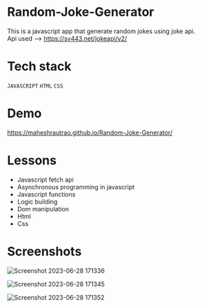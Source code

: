 # Random-Joke-Generator

This is a javascript app that generate random jokes using joke api. <br>
Api used --> https://sv443.net/jokeapi/v2/

# Tech stack

 `JAVASCRIPT` `HTML` `CSS`

# Demo 

 https://maheshrautrao.github.io/Random-Joke-Generator/

# Lessons

 - Javascript fetch api
 - Asynchronous programming in javascript
 - Javascript functions
 - Logic building
 - Dom manipulation
 - Html
 - Css

# Screenshots
![Screenshot 2023-06-28 171336](https://github.com/MaheshRautrao/Random-Joke-Generator/assets/101188065/425be974-e1be-4c54-9161-63347c5c1e2a)

![Screenshot 2023-06-28 171345](https://github.com/MaheshRautrao/Random-Joke-Generator/assets/101188065/b048579c-990a-4c4b-8cc9-fdff24af60dd)

![Screenshot 2023-06-28 171352](https://github.com/MaheshRautrao/Random-Joke-Generator/assets/101188065/46137aca-7f39-47cf-ae1d-af3a4f14cb2f)
